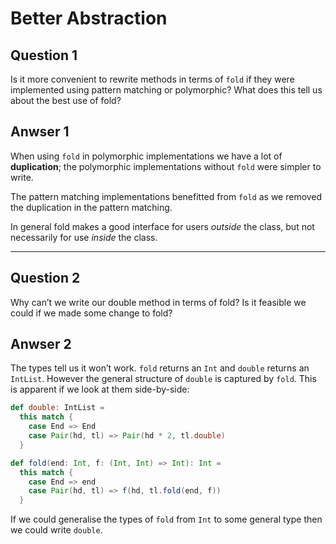 # Better Abstraction

## Question 1

Is it more convenient to rewrite methods in terms of `fold`
if they were implemented using pattern matching or polymorphic? What does this tell us about the best
use of fold?

## Anwser 1

When using `fold` in polymorphic implementations we have
a lot of **duplication**; the polymorphic implementations
without `fold` were simpler to write.

The pattern matching implementations benefitted from `fold`
as we removed the duplication in the pattern matching.

In general fold makes a good interface for users *outside*
the class, but not necessarily for use *inside* the class.

---

## Question 2

Why can’t we write our double method in terms of fold? Is it feasible we could if we made some change to fold?

## Anwser 2

The types tell us it won’t work. `fold` returns an `Int` and `double`
returns an `IntList`. However the general structure of `double` is
captured by `fold`. This is apparent if we look at them side-by-side:

```scala
def double: IntList =
  this match {
    case End => End
    case Pair(hd, tl) => Pair(hd * 2, tl.double)
  }

def fold(end: Int, f: (Int, Int) => Int): Int =
  this match {
    case End => end
    case Pair(hd, tl) => f(hd, tl.fold(end, f))
  }
```

If we could generalise the types of `fold` from `Int` to some general
type then we could write `double`.
